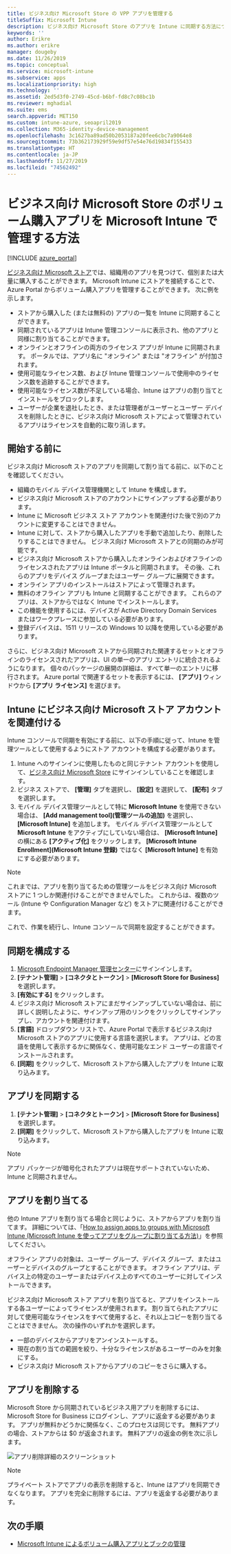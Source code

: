 ```yaml
---
title: ビジネス向け Microsoft Store の VPP アプリを管理する
titleSuffix: Microsoft Intune
description: ビジネス向け Microsoft Store のアプリを Intune に同期する方法について説明します。
keywords: ''
author: Erikre
ms.author: erikre
manager: dougeby
ms.date: 11/26/2019
ms.topic: conceptual
ms.service: microsoft-intune
ms.subservice: apps
ms.localizationpriority: high
ms.technology: ''
ms.assetid: 2ed5d3f0-2749-45cd-b6bf-fd8c7c08bc1b
ms.reviewer: mghadial
ms.suite: ems
search.appverid: MET150
ms.custom: intune-azure, seoapril2019
ms.collection: M365-identity-device-management
ms.openlocfilehash: 3c1627ba89ad50b2053187a20fee6cbc7a9064e8
ms.sourcegitcommit: 73b362173929f59e9df57e54e76d19834f155433
ms.translationtype: HT
ms.contentlocale: ja-JP
ms.lasthandoff: 11/27/2019
ms.locfileid: "74562492"
---
```

# <a name="how-to-manage-volume-purchased-apps-from-the-microsoft-store-for-business-with-microsoft-intune"></a>ビジネス向け Microsoft Store のボリューム購入アプリを Microsoft Intune で管理する方法

[!INCLUDE [azure_portal](../includes/azure_portal.md)]

[ビジネス向け Microsoft ストア](https://www.microsoft.com/business-store)では、組織用のアプリを見つけて、個別または大量に購入することができます。 Microsoft Intune にストアを接続することで、Azure Portal からボリューム購入アプリを管理することができます。 次に例を示します。
* ストアから購入した (または無料の) アプリの一覧を Intune に同期することができます。
* 同期されているアプリは Intune 管理コンソールに表示され、他のアプリと同様に割り当てることができます。
* オンラインとオフラインの両方のライセンス アプリが Intune に同期されます。 ポータルでは、アプリ名に "オンライン" または "オフライン" が付加されます。
* 使用可能なライセンス数、および Intune 管理コンソールで使用中のライセンス数を追跡することができます。
* 使用可能なライセンス数が不足している場合、Intune はアプリの割り当てとインストールをブロックします。
* ユーザーが企業を退社したとき、または管理者がユーザーとユーザー デバイスを削除したときに、ビジネス向け Microsoft ストアによって管理されているアプリはライセンスを自動的に取り消します。

## <a name="before-you-start"></a>開始する前に

ビジネス向け Microsoft ストアのアプリを同期して割り当てる前に、以下のことを確認してください。

- 組織のモバイル デバイス管理機関として Intune を構成します。
- ビジネス向け Microsoft ストアのアカウントにサインアップする必要があります。
- Intune に Microsoft ビジネス ストア アカウントを関連付けた後で別のアカウントに変更することはできません。
- Intune に対して、ストアから購入したアプリを手動で追加したり、削除したりすることはできません。 ビジネス向け Microsoft ストアとの同期のみが可能です。
- ビジネス向け Microsoft ストアから購入したオンラインおよびオフラインのライセンスされたアプリは Intune ポータルと同期されます。 その後、これらのアプリをデバイス グループまたはユーザー グループに展開できます。 
- オンライン アプリのインストールはストアによって管理されます。
- 無料のオフライン アプリも Intune と同期することができます。 これらのアプリは、ストアからではなく Intune でインストールします。
- この機能を使用するには、デバイスが Active Directory Domain Services またはワークプレースに参加している必要があります。
- 登録デバイスは、1511 リリースの Windows 10 以降を使用している必要があります。

さらに、ビジネス向け Microsoft ストアから同期された関連するセットとオフラインのライセンスされたアプリは、UI の単一のアプリ エントリに統合されるようになります。 個々のパッケージの展開の詳細は、すべて単一のエントリに移行されます。 Azure portal で関連するセットを表示するには、 **[アプリ]** ウィンドウから **[アプリ ライセンス]** を選びます。

## <a name="associate-your-microsoft-store-for-business-account-with-intune"></a>Intune にビジネス向け Microsoft ストア アカウントを関連付ける
Intune コンソールで同期を有効にする前に、以下の手順に従って、Intune を管理ツールとして使用するようにストア アカウントを構成する必要があります。
1. Intune へのサインインに使用したものと同じテナント アカウントを使用して、[ビジネス向け Microsoft Store](https://www.microsoft.com/business-store) にサインインしていることを確認します。
2. ビジネス ストアで、 **[管理]** タブを選択し、 **[設定]** を選択して、 **[配布]** タブを選択します。
3. モバイル デバイス管理ツールとして特に **Microsoft Intune** を使用できない場合は、 **[Add management tool]\(管理ツールの追加\)** を選択し、 **[Microsoft Intune]** を追加します。 モバイル デバイス管理ツールとして **Microsoft Intune** をアクティブにしていない場合は、 **[Microsoft Intune]** の横にある **[アクティブ化]** をクリックします。 **[Microsoft Intune Enrollment]\(Microsoft Intune 登録\)** ではなく **[Microsoft Intune]** を有効にする必要があります。

> [!NOTE]
> これまでは、アプリを割り当てるための管理ツールをビジネス向け Microsoft ストアに 1 つしか関連付けることができませんでした。 これからは、複数のツール (Intune や Configuration Manager など) をストアに関連付けることができます。 

これで、作業を続行し、Intune コンソールで同期を設定することができます。

## <a name="configure-synchronization"></a>同期を構成する

1. [Microsoft Endpoint Manager 管理センター](https://go.microsoft.com/fwlink/?linkid=2109431)にサインインします。
2. **[テナント管理]**  >  **[コネクタとトークン]**  >  **[Microsoft Store for Business]** を選択します。
3. **[有効にする]** をクリックします。
4. ビジネス向け Microsoft ストアにまだサインアップしていない場合は、前に詳しく説明したように、サインアップ用のリンクをクリックしてサインアップし、アカウントを関連付けます。
5. **[言語]** ドロップダウン リストで、Azure Portal で表示するビジネス向け Microsoft ストアのアプリに使用する言語を選択します。 アプリは、どの言語を使用して表示するかに関係なく、使用可能なエンド ユーザーの言語でインストールされます。
6. **[同期]** をクリックして、Microsoft ストアから購入したアプリを Intune に取り込みます。

## <a name="synchronize-apps"></a>アプリを同期する

1. **[テナント管理]**  >  **[コネクタとトークン]**  >  **[Microsoft Store for Business]** を選択します。
2. **[同期]** をクリックして、Microsoft ストアから購入したアプリを Intune に取り込みます。

> [!NOTE]
> アプリ パッケージが暗号化されたアプリは現在サポートされていないため、Intune と同期されません。

## <a name="assign-apps"></a>アプリを割り当てる

他の Intune アプリを割り当てる場合と同じように、ストアからアプリを割り当てます。 詳細については、「[How to assign apps to groups with Microsoft Intune (Microsoft Intune を使ってアプリをグループに割り当てる方法)](apps-deploy.md)」を参照してください。 

オフライン アプリの対象は、ユーザー グループ、デバイス グループ、またはユーザーとデバイスのグループとすることができます。
オフライン アプリは、デバイス上の特定のユーザーまたはデバイス上のすべてのユーザーに対してインストールできます。 


ビジネス向け Microsoft ストア アプリを割り当てると、アプリをインストールする各ユーザーによってライセンスが使用されます。 割り当てられたアプリに対して使用可能なライセンスをすべて使用すると、それ以上コピーを割り当てることはできません。 次の操作のいずれかを選択します。
* 一部のデバイスからアプリをアンインストールする。
* 現在の割り当ての範囲を絞り、十分なライセンスがあるユーザーのみを対象にする。
* ビジネス向け Microsoft ストアからアプリのコピーをさらに購入する。

## <a name="remove-apps"></a>アプリを削除する

Microsoft Store から同期されているビジネス用アプリを削除するには、Microsoft Store for Business にログインし、アプリに返金する必要があります。 アプリが無料かどうかに関係なく、このプロセスは同じです。 無料アプリの場合、ストアからは $0 が返金されます。 無料アプリの返金の例を次に示します。 

![アプリ削除詳細のスクリーンショット](./media/windows-store-for-business/microsoft-store-for-business-01.png)

> [!NOTE]
> プライベート ストアでアプリの表示を削除すると、Intune はアプリを同期できなくなります。 アプリを完全に削除するには、アプリを返金する必要があります。

## <a name="next-steps"></a>次の手順

- [Microsoft Intune によるボリューム購入アプリとブックの管理](../vpp-apps.md)
